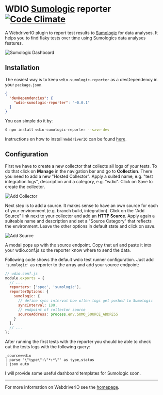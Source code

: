 WDIO [Sumologic](https://www.sumologic.com/) reporter [![Code Climate](https://codeclimate.com/github/webdriverio/wdio-sumologic-reporter/badges/gpa.svg)](https://codeclimate.com/github/webdriverio/wdio-sumologic-reporter)
==================

A WebdriverIO plugin to report test results to [Sumologic](https://www.sumologic.com/) for data analyses. It helps you to find flaky tests over time using Sumologics data analyses features.

![Sumologic Dashboard](http://webdriver.io/images/sumologic.png "Sumologic Dashboard")

## Installation

The easiest way is to keep `wdio-sumologic-reporter` as a devDependency in your `package.json`.

```json
{
  "devDependencies": {
    "wdio-sumologic-reporter": "~0.0.1"
  }
}
```

You can simple do it by:

```sh
$ npm install wdio-sumologic-reporter --save-dev
```

Instructions on how to install `WebdriverIO` can be found [here](http://webdriver.io/guide/getstarted/install.html).

## Configuration

First we have to create a new collector that collects all logs of your tests. To do that click on __Manage__ in the navigation bar and go to __Collection__. There you need to add a new "Hosted Collector". Apply a suited name, e.g. "test integration logs", description and a category, e.g. "wdio". Click on Save to create the collector.

![Add Collector](http://webdriver.io/images/sumo-collector.png "Add Collector")

Next step is to add a source. It makes sense to have an own source for each of your environment (e.g. branch build, integration). Click on the "Add Source" link next to your collector and add an __HTTP Source__. Apply again a suiteable name and description and set a "Source Category" that reflects the environment. Leave the other options in default state and click on save.

![Add Source](http://webdriver.io/images/sumo-source.png "Add Source")

A modal pops up with the source endpoint. Copy that url and paste it into your wdio.conf.js so the reporter know where to send the data.

Following code shows the default wdio test runner configuration. Just add `'sumologic'` as reporter to the array and add your source endpoint:

```js
// wdio.conf.js
module.exports = {
  // ...
  reporters: ['spec', 'sumologic'],
  reporterOptions: {
    sumologic: {    
      // define sync interval how often logs get pushed to Sumologic
      syncInterval: 100,
      // endpoint of collector source
      sourceAddress: process.env.SUMO_SOURCE_ADDRESS
    }
  },
  // ...
};
```

After running the first tests with the reporter you should be able to check out the tests logs with the following query:

```
_source=wdio
| parse "\"type\":\"*:*\"" as type,status
| json auto
```

I will provide some useful dashboard templates for Sumologic soon.

----

For more information on WebdriverIO see the [homepage](http://webdriver.io).
